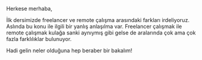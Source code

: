 Herkese merhaba,

İlk dersimizde freelancer ve remote çalışma arasındaki farkları irdeliyoruz. Aslında bu konu ile ilgili bir yanlış anlaşılma var. Freelancer çalışmak ile remote çalışmak kulağa sanki aynıymış gibi gelse de aralarında çok ama çok fazla farklılıklar bulunuyor. 

Hadi gelin neler olduğuna hep beraber bir bakalım!
